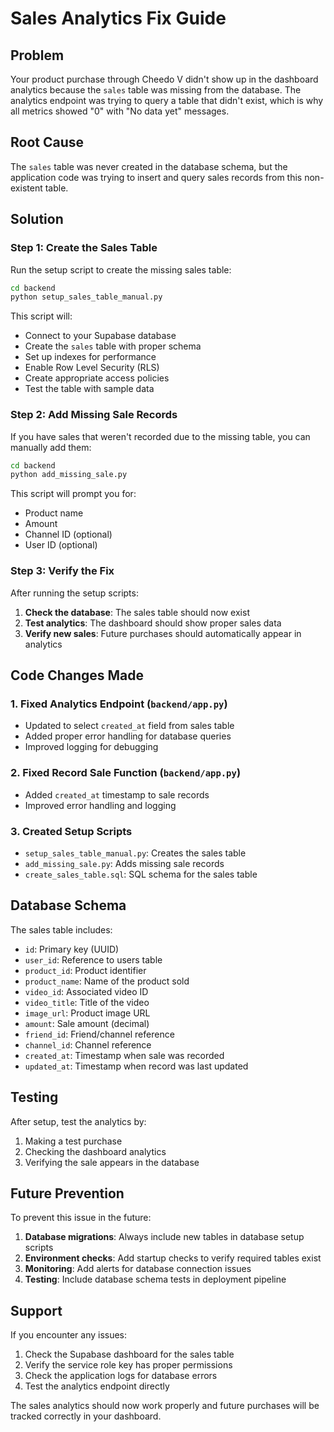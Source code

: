 # Sales Analytics Fix Guide

## Problem
Your product purchase through Cheedo V didn't show up in the dashboard analytics because the `sales` table was missing from the database. The analytics endpoint was trying to query a table that didn't exist, which is why all metrics showed "0" with "No data yet" messages.

## Root Cause
The `sales` table was never created in the database schema, but the application code was trying to insert and query sales records from this non-existent table.

## Solution

### Step 1: Create the Sales Table

Run the setup script to create the missing sales table:

```bash
cd backend
python setup_sales_table_manual.py
```

This script will:
- Connect to your Supabase database
- Create the `sales` table with proper schema
- Set up indexes for performance
- Enable Row Level Security (RLS)
- Create appropriate access policies
- Test the table with sample data

### Step 2: Add Missing Sale Records

If you have sales that weren't recorded due to the missing table, you can manually add them:

```bash
cd backend
python add_missing_sale.py
```

This script will prompt you for:
- Product name
- Amount
- Channel ID (optional)
- User ID (optional)

### Step 3: Verify the Fix

After running the setup scripts:

1. **Check the database**: The sales table should now exist
2. **Test analytics**: The dashboard should show proper sales data
3. **Verify new sales**: Future purchases should automatically appear in analytics

## Code Changes Made

### 1. Fixed Analytics Endpoint (`backend/app.py`)
- Updated to select `created_at` field from sales table
- Added proper error handling for database queries
- Improved logging for debugging

### 2. Fixed Record Sale Function (`backend/app.py`)
- Added `created_at` timestamp to sale records
- Improved error handling and logging

### 3. Created Setup Scripts
- `setup_sales_table_manual.py`: Creates the sales table
- `add_missing_sale.py`: Adds missing sale records
- `create_sales_table.sql`: SQL schema for the sales table

## Database Schema

The sales table includes:
- `id`: Primary key (UUID)
- `user_id`: Reference to users table
- `product_id`: Product identifier
- `product_name`: Name of the product sold
- `video_id`: Associated video ID
- `video_title`: Title of the video
- `image_url`: Product image URL
- `amount`: Sale amount (decimal)
- `friend_id`: Friend/channel reference
- `channel_id`: Channel reference
- `created_at`: Timestamp when sale was recorded
- `updated_at`: Timestamp when record was last updated

## Testing

After setup, test the analytics by:

1. Making a test purchase
2. Checking the dashboard analytics
3. Verifying the sale appears in the database

## Future Prevention

To prevent this issue in the future:

1. **Database migrations**: Always include new tables in database setup scripts
2. **Environment checks**: Add startup checks to verify required tables exist
3. **Monitoring**: Add alerts for database connection issues
4. **Testing**: Include database schema tests in deployment pipeline

## Support

If you encounter any issues:

1. Check the Supabase dashboard for the sales table
2. Verify the service role key has proper permissions
3. Check the application logs for database errors
4. Test the analytics endpoint directly

The sales analytics should now work properly and future purchases will be tracked correctly in your dashboard. 